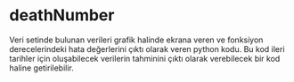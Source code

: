 # deathNumber

Veri setinde bulunan verileri grafik halinde ekrana veren ve fonksiyon derecelerindeki hata değerlerini
çıktı olarak veren python kodu. Bu kod ileri tarihler için oluşabilecek verilerin tahminini çıktı olarak verebilecek
bir kod haline getirilebilir.
